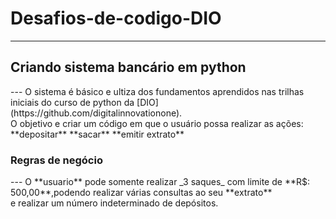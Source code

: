 # Desafios-de-codigo-DIO
---
<h2>Criando sistema bancário em python</h2>
---
O sistema é básico e ultiza dos fundamentos aprendidos nas trilhas iniciais do curso de python da [DIO](https://github.com/digitalinnovationone).<br/>
O objetivo e criar um código em que o usuário possa realizar as ações: **depositar** **sacar** **emitir extrato** <br/> 

<h3>Regras de negócio</h3>
---
O **usuario** pode somente realizar _3 saques_ com limite de **R$: 500,00**,podendo realizar várias consultas ao seu **extrato** <br/>
e realizar um número indeterminado de depósitos.






